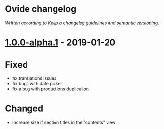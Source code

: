 # Ovide changelog

*Written according to [Keep a changelog](https://keepachangelog.com/en/1.0.0/) guidelines and [semantic versioning](https://semver.org/)*.

# [1.0.0-alpha.1](https://github.com/peritext/ovide/tree/1.0.0-alpha.1) - 2019-01-20

# Fixed

* fix translations issues
* fix bugs with date picker
* fix a bug with productions duplication

# Changed

* increase size if section titles in the "contents" view
